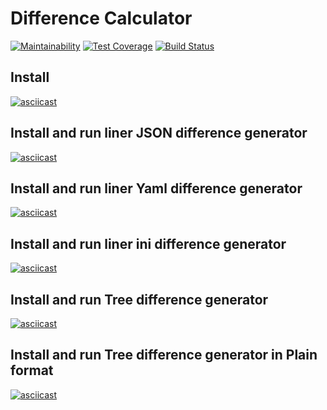 # Difference Calculator

[![Maintainability](https://api.codeclimate.com/v1/badges/a3f977a8261b4408be88/maintainability)](https://codeclimate.com/github/CoraloReef/project-lvl2-s463/maintainability)
[![Test Coverage](https://api.codeclimate.com/v1/badges/a3f977a8261b4408be88/test_coverage)](https://codeclimate.com/github/CoraloReef/project-lvl2-s463/test_coverage)
[![Build Status](https://travis-ci.org/CoraloReef/project-lvl2-s463.svg?branch=master)](https://travis-ci.org/CoraloReef/project-lvl2-s463)

## Install

[![asciicast](https://asciinema.org/a/DzmnXXJ2ewCnk4eA1wDwvBvsO.svg)](https://asciinema.org/a/DzmnXXJ2ewCnk4eA1wDwvBvsO)

## Install and run liner JSON difference generator

[![asciicast](https://asciinema.org/a/PpC3073d10dz9knG2pUx9w7Td.svg)](https://asciinema.org/a/PpC3073d10dz9knG2pUx9w7Td)

## Install and run liner Yaml difference generator

[![asciicast](https://asciinema.org/a/gB3ANM0v2HPUBY6Y0nT9E27rI.svg)](https://asciinema.org/a/gB3ANM0v2HPUBY6Y0nT9E27rI)

## Install and run liner ini difference generator

[![asciicast](https://asciinema.org/a/uOEpr96YHxJ45bxuszkI5Gxyl.svg)](https://asciinema.org/a/uOEpr96YHxJ45bxuszkI5Gxyl)

## Install and run Tree difference generator

[![asciicast](https://asciinema.org/a/ARnL2Fc6ui7KGxlH99inurMkN.svg)](https://asciinema.org/a/ARnL2Fc6ui7KGxlH99inurMkN)

## Install and run Tree difference generator in Plain format

[![asciicast](https://asciinema.org/a/VZPVDnJEFyQyMIbV6dBgDZRZx.svg)](https://asciinema.org/a/VZPVDnJEFyQyMIbV6dBgDZRZx)